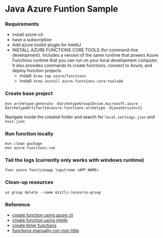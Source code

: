 # Java Azure Funtion Sample

### Requirements

- install azure-cli
- have a subscription
- Add azure toolkit plugin for IntelliJ
- INSTALL AZURE FUNCTIONS CORE TOOLS (for command-line development). Includes a version of the same runtime that powers Azure Functions runtime that you can run on your local development computer. It also provides commands to create functions, connect to Azure, and deploy function projects
  - install: `brew tap azure/functions`
  - install: `brew install azure-functions-core-tools@4`

### Create base project

`mvn archetype:generate -DarchetypeGroupId=com.microsoft.azure -DarchetypeArtifactId=azure-functions-archetype -DjavaVersion=11`

Navigate inside the created folder and search for `local.settings.json` and `host.json`

### Run function locally

```shell
mvn clean package
mvn azure-functions:run
```

### Tail the logs (currently only works with windows runtime)

`func azure functionapp logstream <APP_NAME>`

### Clean-up resources

`az group delete --name miztli-resource-group`

### Reference

- [create function using azure cli](https://learn.microsoft.com/en-us/azure/azure-functions/create-first-function-cli-java?tabs=bash%2Cazure-cli%2Cbrowser)
- [create function using intellij](https://learn.microsoft.com/en-us/azure/azure-functions/functions-create-maven-intellij)
- [create timer functions](https://learn.microsoft.com/en-us/azure/azure-functions/functions-bindings-timer?tabs=in-process&pivots=programming-language-java)
- [functions-manually-run-non-http](https://learn.microsoft.com/en-us/azure/azure-functions/functions-manually-run-non-http)